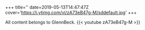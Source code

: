 +++
title=''
date=2019-05-13T14:47:47Z
cover='https://i.ytimg.com/vi/zA73eB47g-M/sddefault.jpg'
+++

All content belongs to GlennBeck.
{{< youtube zA73eB47g-M >}}
